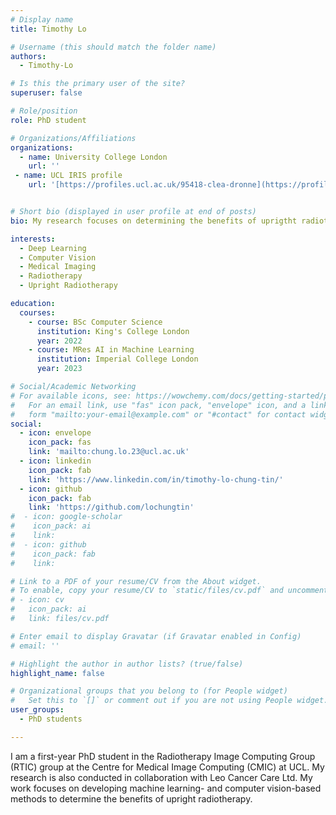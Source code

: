 ```yaml
---
# Display name
title: Timothy Lo

# Username (this should match the folder name)
authors:
  - Timothy-Lo

# Is this the primary user of the site?
superuser: false

# Role/position
role: PhD student

# Organizations/Affiliations
organizations:
  - name: University College London
    url: ''
 - name: UCL IRIS profile
    url: '[https://profiles.ucl.ac.uk/95418-clea-dronne](https://profiles.ucl.ac.uk/98342-timothy-lo)'


# Short bio (displayed in user profile at end of posts)
bio: My research focuses on determining the benefits of uprigtht radiotherapy.

interests:
  - Deep Learning
  - Computer Vision
  - Medical Imaging
  - Radiotherapy 
  - Upright Radiotherapy 

education:
  courses:
    - course: BSc Computer Science 
      institution: King's College London
      year: 2022
    - course: MRes AI in Machine Learning
      institution: Imperial College London
      year: 2023

# Social/Academic Networking
# For available icons, see: https://wowchemy.com/docs/getting-started/page-builder/#icons
#   For an email link, use "fas" icon pack, "envelope" icon, and a link in the
#   form "mailto:your-email@example.com" or "#contact" for contact widget.
social:
  - icon: envelope
    icon_pack: fas
    link: 'mailto:chung.lo.23@ucl.ac.uk'
  - icon: linkedin
    icon_pack: fab
    link: 'https://www.linkedin.com/in/timothy-lo-chung-tin/'
  - icon: github
    icon_pack: fab 
    link: 'https://github.com/lochungtin'
#  - icon: google-scholar
#    icon_pack: ai
#    link: 
#  - icon: github
#    icon_pack: fab
#    link: 

# Link to a PDF of your resume/CV from the About widget.
# To enable, copy your resume/CV to `static/files/cv.pdf` and uncomment the lines below.
# - icon: cv
#   icon_pack: ai
#   link: files/cv.pdf

# Enter email to display Gravatar (if Gravatar enabled in Config)
# email: ''

# Highlight the author in author lists? (true/false)
highlight_name: false

# Organizational groups that you belong to (for People widget)
#   Set this to `[]` or comment out if you are not using People widget.
user_groups:
  - PhD students

---
```


I am a first-year PhD student in the Radiotherapy Image Computing Group (RTIC) group at the Centre for Medical Image Computing (CMIC) at UCL. My research is also conducted in collaboration with Leo Cancer Care Ltd. My work focuses on developing machine learning- and computer vision-based methods to determine the benefits of upright radiotherapy.
